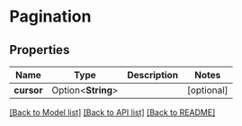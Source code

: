 # Pagination

## Properties

Name | Type | Description | Notes
------------ | ------------- | ------------- | -------------
**cursor** | Option<**String**> |  | [optional]

[[Back to Model list]](../README.md#documentation-for-models) [[Back to API list]](../README.md#documentation-for-api-endpoints) [[Back to README]](../README.md)


